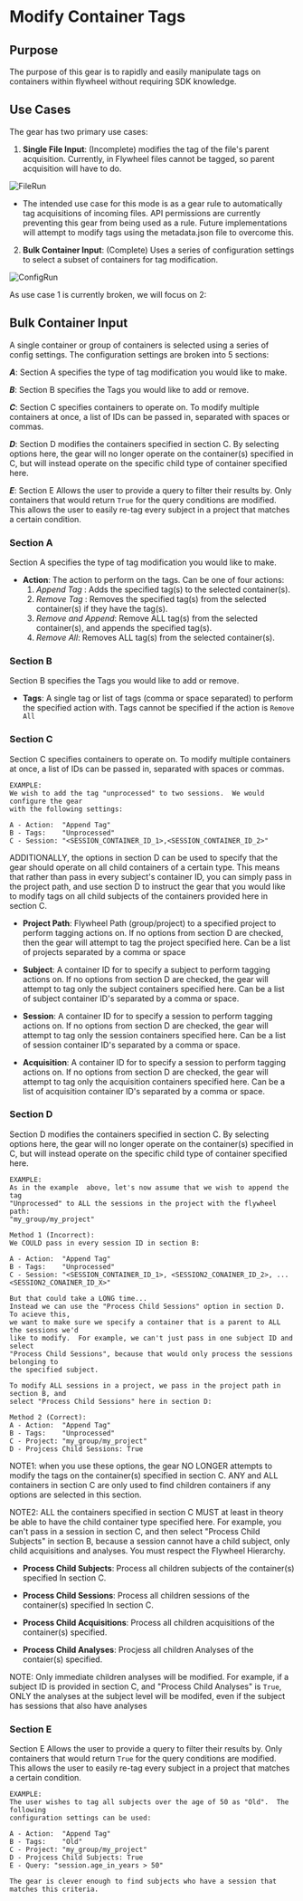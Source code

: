 # Modify Container Tags

## Purpose
The purpose of this gear is to rapidly and easily manipulate tags on containers within
flywheel without requiring SDK knowledge.  

## Use Cases
The gear has two primary use cases:

1. **Single File Input**: (Incomplete) modifies the tag of the file's parent acquisition.
Currently, in Flywheel files cannot be tagged, so parent acquisition will have to do.

![FileRun](/src/FileRun.png)

   * The intended use case for this mode is as a gear rule to automatically tag acquisitions
    of incoming files.  API permissions are currently preventing this gear from being used 
    as a rule.  Future implementations will attempt to modify tags using the metadata.json file
    to overcome this.  
    

    
2. **Bulk Container Input**: (Complete) Uses a series of configuration settings to select 
a subset of containers for tag modification.

![ConfigRun](/src/ConfigRun.png)

As use case 1 is currently broken, we will focus on 2:

## Bulk Container Input

A single container or group of containers is selected using a series of config settings.
The configuration settings are broken into 5 sections:

***A***: Section A specifies the type of tag modification you would like to make.


***B***: Section B specifies the Tags you would like to add or remove.  


***C***: Section C specifies containers to operate on.  To modify multiple containers at once,
a list of IDs can be passed in, separated with spaces or commas.  


***D***: Section D modifies the containers specified in section C.  By selecting options here,
the gear will no longer operate on the container(s) specified in C, but will instead operate
on the specific child type of container specified here. 


***E***: Section E Allows the user to provide a query to filter their results by.  Only containers 
that would return `True` for the query conditions are modified.  This allows the user to 
easily re-tag every subject in a project that matches a certain condition.

### Section A

Section A specifies the type of tag modification you would like to make.
   * **Action**: The action to perform on the tags.  Can be one of four actions:
        1. *Append Tag* : Adds the specified tag(s) to the selected container(s).
        1. *Remove Tag* : Removes the specified tag(s) from the selected container(s) if
        they have the tag(s).
        1. *Remove and Append*: Remove ALL tag(s) from the selected container(s), and 
        appends the specified tag(s).
        1. *Remove All*: Removes ALL tag(s) from the selected container(s).


### Section B

Section B specifies the Tags you would like to add or remove.  
   * **Tags**: A single tag or list of tags (comma or space separated) to perform the 
   specified action with.  Tags cannot be specified if the action is `Remove All`
   
### Section C
Section C specifies containers to operate on.  To modify multiple containers at once,
a list of IDs can be passed in, separated with spaces or commas.  
    
    EXAMPLE:
    We wish to add the tag "unprocessed" to two sessions.  We would configure the gear
    with the following settings:
    
    A - Action:  "Append Tag"
    B - Tags:    "Unprocessed"
    C - Session: "<SESSION_CONTAINER_ID_1>,<SESSION_CONTAINER_ID_2>"
   

ADDITIONALLY, the options
in section D can be used to specify that the gear should operate on all child containers 
of a certain type.  This means that rather than pass in every subject's container ID,
you can simply pass in the project path, and use section D to instruct the gear that you 
would like to modify tags on all child subjects of the containers provided here in section C.

   * **Project Path**: Flywheel Path (group/project) to a specified project to perform 
   tagging actions on.  If no options from section
   D are checked, then the gear will attempt to tag the project specified here. Can be 
   a list of projects separated by a comma or space

   * **Subject**: A container ID for to specify a subject to perform tagging actions on.
   If no options from section D are checked, the gear will attempt to tag only the subject
   containers specified here.  Can be a list of subject container ID's separated by a comma
   or space.

   * **Session**: A container ID for to specify a session to perform tagging actions on.
   If no options from section D are checked, the gear will attempt to tag only the session
   containers specified here.  Can be a list of session container ID's separated by a comma
   or space.   
   
   * **Acquisition**: A container ID for to specify a session to perform tagging actions on.
   If no options from section D are checked, the gear will attempt to tag only the acquisition
   containers specified here.  Can be a list of acquisition container ID's separated by a comma
   or space.   
   

### Section D

Section D modifies the containers specified in section C.  By selecting options here,
the gear will no longer operate on the container(s) specified in C, but will instead operate
on the specific child type of container specified here. 

    EXAMPLE:
    As in the example  above, let's now assume that we wish to append the tag 
    "Unprocessed" to ALL the sessions in the project with the flywheel path:
    "my_group/my_project"
    
    Method 1 (Incorrect):
    We COULD pass in every session ID in section B:
    
    A - Action:  "Append Tag"
    B - Tags:    "Unprocessed"
    C - Session: "<SESSION_CONTAINER_ID_1>, <SESSION2_CONAINER_ID_2>, ...  <SESSION2_CONAINER_ID_X>"    
    
    But that could take a LONG time... 
    Instead we can use the "Process Child Sessions" option in section D.  To acieve this,
    we want to make sure we specify a container that is a parent to ALL the sessions we'd
    like to modify.  For example, we can't just pass in one subject ID and select 
    "Process Child Sessions", because that would only process the sessions belonging to
    the specified subject.  
    
    To modify ALL sessions in a project, we pass in the project path in section B, and
    select "Process Child Sessions" here in section D:
    
    Method 2 (Correct):
    A - Action:  "Append Tag"
    B - Tags:    "Unprocessed"
    C - Project: "my_group/my_project"
    D - Projcess Child Sessions: True    

NOTE1: when you use these options, the gear NO LONGER attempts to modify the tags on the container(s)
specified in section C.  ANY and ALL containers in section C are only used to find children
containers if any options are selected in this section.

NOTE2: ALL the containers specified in section C MUST at least in theory be able to have
the child container type specified here.  For example, you can't pass in a session in 
section C, and then select "Process Child Subjects" in section B, because a session cannot
have a child subject, only child acquisitions and analyses.  You must respect the Flywheel
Hierarchy.


   * **Process Child Subjects**: Process all children subjects of the container(s) specified
   In section C.  

   * **Process Child Sessions**: Process all children sessions of the container(s) specified
   In section C.

   * **Process Child Acquisitions**: Process all children acquisitions of the container(s)
   specified.

   * **Process Child Analyses**: Procjess all children Analyses of the contaier(s) specified.
   
   NOTE: Only immediate children analyses will be modified.  For example, if a subject ID 
   is provided in section C, and "Process Child Analyses" is `True`, ONLY the analyses 
   at the subject level will be modifed, even if the subject has sessions that also have
   analyses

### Section E

Section E Allows the user to provide a query to filter their results by.  Only containers 
that would return `True` for the query conditions are modified.  This allows the user to 
easily re-tag every subject in a project that matches a certain condition.

    EXAMPLE:
    The user wishes to tag all subjects over the age of 50 as "Old".  The following
    configuration settings can be used:
    
    A - Action:  "Append Tag"
    B - Tags:    "Old"
    C - Project: "my_group/my_project"
    D - Projcess Child Subjects: True  
    E - Query: "session.age_in_years > 50" 
    
    The gear is clever enough to find subjects who have a session that matches this criteria.
    





